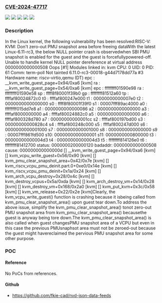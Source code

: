 ### [CVE-2024-47717](https://cve.mitre.org/cgi-bin/cvename.cgi?name=CVE-2024-47717)
![](https://img.shields.io/static/v1?label=Product&message=Linux&color=blue)
![](https://img.shields.io/static/v1?label=Version&message=&color=brightgreen)
![](https://img.shields.io/static/v1?label=Version&message=6.10%20&color=brightgreen)
![](https://img.shields.io/static/v1?label=Version&message=c2f41ddbcdd75689d9f512638a40263e3127be93%20&color=brightgreen)
![](https://img.shields.io/static/v1?label=Vulnerability&message=n%2Fa&color=blue)

### Description

In the Linux kernel, the following vulnerability has been resolved:RISC-V: KVM: Don't zero-out PMU snapshot area before freeing dataWith the latest Linux-6.11-rc3, the below NULL pointer crash is observedwhen SBI PMU snapshot is enabled for the guest and the guest is forcefullypowered-off.  Unable to handle kernel NULL pointer dereference at virtual address 0000000000000508  Oops [#1]  Modules linked in: kvm  CPU: 0 UID: 0 PID: 61 Comm: term-poll Not tainted 6.11.0-rc3-00018-g44d7178dd77a #3  Hardware name: riscv-virtio,qemu (DT)  epc : __kvm_write_guest_page+0x94/0xa6 [kvm]   ra : __kvm_write_guest_page+0x54/0xa6 [kvm]  epc : ffffffff01590e98 ra : ffffffff01590e58 sp : ffff8f80001f39b0   gp : ffffffff81512a60 tp : ffffaf80024872c0 t0 : ffffaf800247e000   t1 : 00000000000007e0 t2 : 0000000000000000 s0 : ffff8f80001f39f0   s1 : 00007fff89ac4000 a0 : ffffffff015dd7e8 a1 : 0000000000000086   a2 : 0000000000000000 a3 : ffffaf8000000000 a4 : ffffaf80024882c0   a5 : 0000000000000000 a6 : ffffaf800328d780 a7 : 00000000000001cc   s2 : ffffaf800197bd00 s3 : 00000000000828c4 s4 : ffffaf800248c000   s5 : ffffaf800247d000 s6 : 0000000000001000 s7 : 0000000000001000   s8 : 0000000000000000 s9 : 00007fff861fd500 s10: 0000000000000001   s11: 0000000000800000 t3 : 00000000000004d3 t4 : 00000000000004d3   t5 : ffffffff814126e0 t6 : ffffffff81412700  status: 0000000200000120 badaddr: 0000000000000508 cause: 000000000000000d  [<ffffffff01590e98>] __kvm_write_guest_page+0x94/0xa6 [kvm]  [<ffffffff015943a6>] kvm_vcpu_write_guest+0x56/0x90 [kvm]  [<ffffffff015a175c>] kvm_pmu_clear_snapshot_area+0x42/0x7e [kvm]  [<ffffffff015a1972>] kvm_riscv_vcpu_pmu_deinit.part.0+0xe0/0x14e [kvm]  [<ffffffff015a2ad0>] kvm_riscv_vcpu_pmu_deinit+0x1a/0x24 [kvm]  [<ffffffff0159b344>] kvm_arch_vcpu_destroy+0x28/0x4c [kvm]  [<ffffffff0158e420>] kvm_destroy_vcpus+0x5a/0xda [kvm]  [<ffffffff0159930c>] kvm_arch_destroy_vm+0x14/0x28 [kvm]  [<ffffffff01593260>] kvm_destroy_vm+0x168/0x2a0 [kvm]  [<ffffffff015933d4>] kvm_put_kvm+0x3c/0x58 [kvm]  [<ffffffff01593412>] kvm_vm_release+0x22/0x2e [kvm]Clearly, the kvm_vcpu_write_guest() function is crashing because it isbeing called from kvm_pmu_clear_snapshot_area() upon guest tear down.To address the above issue, simplify the kvm_pmu_clear_snapshot_area() tonot zero-out PMU snapshot area from kvm_pmu_clear_snapshot_area() becausethe guest is anyway being tore down.The kvm_pmu_clear_snapshot_area() is also called when guest changesPMU snapshot area of a VCPU but even in this case the previous PMUsnaphsot area must not be zeroed-out because the guest might havereclaimed the pervious PMU snapshot area for some other purpose.

### POC

#### Reference
No PoCs from references.

#### Github
- https://github.com/fkie-cad/nvd-json-data-feeds

